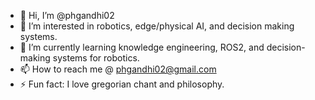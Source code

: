 - 👋 Hi, I’m @phgandhi02
- 👀 I’m interested in robotics, edge/physical AI, and decision making systems.
- 🌱 I’m currently learning knowledge engineering, ROS2, and decision-making systems for robotics.
- 📫 How to reach me @ phgandhi02@gmail.com
- ⚡ Fun fact: I love gregorian chant and philosophy.

<!---
phgandhi02/phgandhi02 is a ✨ special ✨ repository because its `README.md` (this file) appears on your GitHub profile.
You can click the Preview link to take a look at your changes.
--->
